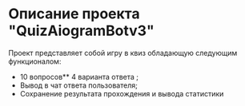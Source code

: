 # Описание проекта "QuizAiogramBotv3"
Проект представляет собой игру в квиз обладающую следующим функционалом:
* 10 вопросов** 4 варианта ответа ;
* Вывод в чат ответа пользователя;
* Сохранение результата прохождения и вывода статистики
